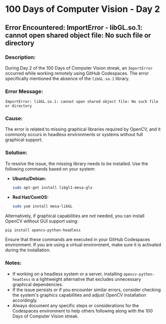 # 100 Days of Computer Vision - Day 2

## Error Encountered: ImportError - libGL.so.1: cannot open shared object file: No such file or directory

### Description:
During Day 2 of the 100 Days of Computer Vision streak, an `ImportError` occurred while working remotely using GitHub Codespaces. The error specifically mentioned the absence of the `libGL.so.1` library.

### Error Message:
```
ImportError: libGL.so.1: cannot open shared object file: No such file or directory
```

### Cause:
The error is related to missing graphical libraries required by OpenCV, and it commonly occurs in headless environments or systems without full graphical support.

### Solution:
To resolve the issue, the missing library needs to be installed. Use the following commands based on your system:

- **Ubuntu/Debian:**
  ```bash
  sudo apt-get install libgl1-mesa-glx
  ```

- **Red Hat/CentOS:**
  ```bash
  sudo yum install mesa-libGL
  ```

Alternatively, if graphical capabilities are not needed, you can install OpenCV without GUI support using:
```bash
pip install opencv-python-headless
```

Ensure that these commands are executed in your GitHub Codespaces environment. If you are using a virtual environment, make sure it is activated during the installation.

### Notes:
- If working on a headless system or a server, installing `opencv-python-headless` is a lightweight alternative that excludes unnecessary graphical dependencies.
- If the issue persists or if you encounter similar errors, consider checking the system's graphics capabilities and adjust OpenCV installation accordingly.
- Always document any specific steps or considerations for the Codespaces environment to help others following along with the 100 Days of Computer Vision streak.